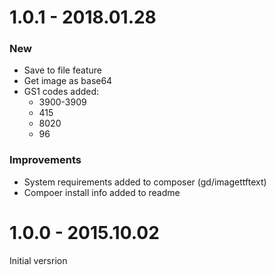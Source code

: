 # 1.0.1 - 2018.01.28

### New

- Save to file feature
- Get image as base64
- GS1 codes added:
	- 3900-3909
	- 415
	- 8020
	- 96
	
### Improvements

- System requirements added to composer (gd/imagettftext)
- Compoer install info added to readme	


# 1.0.0 - 2015.10.02

Initial versrion